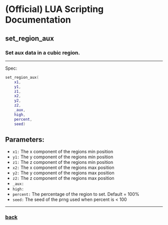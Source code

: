 
# (Official) LUA Scripting Documentation

## set_region_aux

### Set aux data in a cubic region.
___
Spec:
```lua
set_region_aux(
	x1,
	y1,
	z1,
	x2,
	y2,
	z2,
	_aux,
	high,
	percent,
	seed)
```
## Parameters:
- `x1:` The x component of the regions min position
- `y1:` The y component of the regions min position
- `z1:` The z component of the regions min position
- `x2:` The x component of the regions max position
- `y2:` The y component of the regions max position
- `z2:` The z component of the regions max position
- `_aux:` 
- `high:` 
- `percent:` The percentage of the region to set. Default = 100%
- `seed:` The seed of the prng used when percent is < 100

___
### [back](../blocks)
